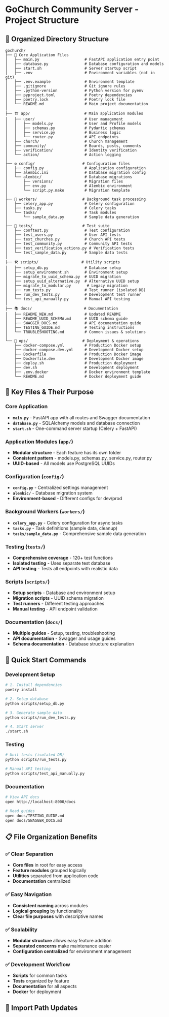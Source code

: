 # GoChurch Community Server - Project Structure

## 📁 **Organized Directory Structure**

```
gochurch/
├── 📄 Core Application Files
│   ├── main.py                    # FastAPI application entry point
│   ├── database.py                # Database configuration and models
│   ├── start.sh                   # Server startup script
│   ├── .env                       # Environment variables (not in git)
│   ├── .env.example               # Environment template
│   ├── .gitignore                 # Git ignore rules
│   ├── .python-version            # Python version for pyenv
│   ├── pyproject.toml             # Poetry dependencies
│   ├── poetry.lock                # Poetry lock file
│   └── README.md                  # Main project documentation
│
├── 🏗️ app/                        # Main application modules
│   ├── user/                      # User management
│   │   ├── models.py              # User and Profile models
│   │   ├── schemas.py             # Pydantic schemas
│   │   ├── service.py             # Business logic
│   │   └── router.py              # API endpoints
│   ├── church/                    # Church management
│   ├── community/                 # Boards, posts, comments
│   ├── verification/              # Identity verification
│   └── action/                    # Action logging
│
├── ⚙️ config/                     # Configuration files
│   ├── config.py                  # Application configuration
│   ├── alembic.ini                # Database migration config
│   └── alembic/                   # Database migrations
│       ├── versions/              # Migration files
│       ├── env.py                 # Alembic environment
│       └── script.py.mako         # Migration template
│
├── 🔄 workers/                    # Background task processing
│   ├── celery_app.py              # Celery configuration
│   ├── tasks.py                   # Celery tasks
│   └── tasks/                     # Task modules
│       └── sample_data.py         # Sample data generation
│
├── 🧪 tests/                      # Test suite
│   ├── conftest.py                # Test configuration
│   ├── test_users.py              # User API tests
│   ├── test_churches.py           # Church API tests
│   ├── test_community.py          # Community API tests
│   ├── test_verification_actions.py # Verification tests
│   └── test_sample_data.py        # Sample data tests
│
├── 🛠️ scripts/                   # Utility scripts
│   ├── setup_db.py                # Database setup
│   ├── setup_environment.sh       # Environment setup
│   ├── migrate_to_uuid_schema.py  # UUID migration
│   ├── setup_uuid_alternative.py  # Alternative UUID setup
│   ├── migrate_to_modular.py       # Legacy migration
│   ├── run_tests.py               # Test runner (isolated DB)
│   ├── run_dev_tests.py           # Development test runner
│   └── test_api_manually.py       # Manual API testing
│
├── 📚 docs/                       # Documentation
│   ├── README_NEW.md              # Updated README
│   ├── README_UUID_SCHEMA.md      # UUID schema guide
│   ├── SWAGGER_DOCS.md            # API documentation guide
│   ├── TESTING_GUIDE.md           # Testing instructions
│   └── TROUBLESHOOTING.md         # Common issues & solutions
│
└── 🚀 ops/                        # Deployment & operations
    ├── docker-compose.yml         # Production Docker setup
    ├── docker-compose.dev.yml     # Development Docker setup
    ├── Dockerfile                 # Production Docker image
    ├── Dockerfile.dev             # Development Docker image
    ├── deploy.sh                  # Production deployment
    ├── dev.sh                     # Development deployment
    ├── .env.docker                # Docker environment template
    └── README.md                  # Docker deployment guide
```

## 🎯 **Key Files & Their Purpose**

### **Core Application**
- **`main.py`** - FastAPI app with all routes and Swagger documentation
- **`database.py`** - SQLAlchemy models and database connection
- **`start.sh`** - One-command server startup (Celery + FastAPI)

### **Application Modules (`app/`)**
- **Modular structure** - Each feature has its own folder
- **Consistent pattern** - models.py, schemas.py, service.py, router.py
- **UUID-based** - All models use PostgreSQL UUIDs

### **Configuration (`config/`)**
- **`config.py`** - Centralized settings management
- **`alembic/`** - Database migration system
- **Environment-based** - Different configs for dev/prod

### **Background Workers (`workers/`)**
- **`celery_app.py`** - Celery configuration for async tasks
- **`tasks.py`** - Task definitions (sample data, cleanup)
- **`tasks/sample_data.py`** - Comprehensive sample data generation

### **Testing (`tests/`)**
- **Comprehensive coverage** - 120+ test functions
- **Isolated testing** - Uses separate test database
- **API testing** - Tests all endpoints with realistic data

### **Scripts (`scripts/`)**
- **Setup scripts** - Database and environment setup
- **Migration scripts** - UUID schema migration
- **Test runners** - Different testing approaches
- **Manual testing** - API endpoint validation

### **Documentation (`docs/`)**
- **Multiple guides** - Setup, testing, troubleshooting
- **API documentation** - Swagger and usage guides
- **Schema documentation** - Database structure explanation

## 🚀 **Quick Start Commands**

### **Development Setup**
```bash
# 1. Install dependencies
poetry install

# 2. Setup database
python scripts/setup_db.py

# 3. Generate sample data
python scripts/run_dev_tests.py

# 4. Start server
./start.sh
```

### **Testing**
```bash
# Unit tests (isolated DB)
python scripts/run_tests.py

# Manual API testing
python scripts/test_api_manually.py
```

### **Documentation**
```bash
# View API docs
open http://localhost:8000/docs

# Read guides
open docs/TESTING_GUIDE.md
open docs/SWAGGER_DOCS.md
```

## 📋 **File Organization Benefits**

### **✅ Clear Separation**
- **Core files** in root for easy access
- **Feature modules** grouped logically
- **Utilities** separated from application code
- **Documentation** centralized

### **✅ Easy Navigation**
- **Consistent naming** across modules
- **Logical grouping** by functionality
- **Clear file purposes** with descriptive names

### **✅ Scalability**
- **Modular structure** allows easy feature addition
- **Separated concerns** make maintenance easier
- **Configuration centralized** for environment management

### **✅ Development Workflow**
- **Scripts** for common tasks
- **Tests** organized by feature
- **Documentation** for all aspects
- **Docker** for deployment

## 🔧 **Import Path Updates**

